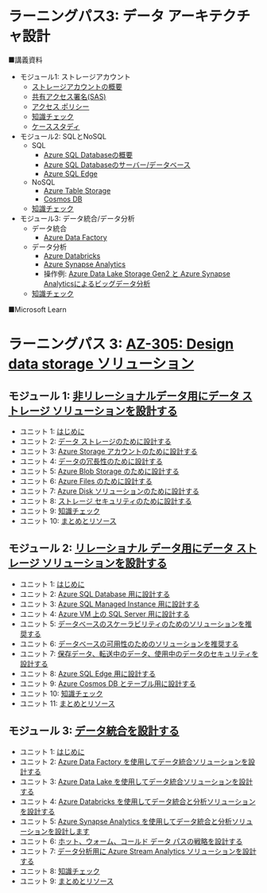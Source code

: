 # ラーニングパス3: データ アーキテクチャ設計

■講義資料

- モジュール1: ストレージアカウント
  - [ストレージアカウントの概要](../AZ-303/mod06-01-storage-account.md)
  - [共有アクセス署名(SAS)](sas.md)
  - [アクセス ポリシー](blob-container-access-policy.md)
  - [知識チェック](day2-lp3-m1-check.md)
  - [ケーススタディ](casestudy1.md)
- モジュール2: SQLとNoSQL
  - SQL
    - [Azure SQL Databaseの概要](../AZ-304/mod06-03-azure-sql.md)
    - [Azure SQL Databaseのサーバー/データベース](../AZ-303/mod08-01-sqldb.md)
    - [Azure SQL Edge](sql-edge.md)
  - NoSQL
    - [Azure Table Storage](../AZ-104/mod07-07-table.md)
    - [Cosmos DB](../AZ-303/mod07-02-cosmosdb.md)
  - [知識チェック](day2-lp3-m2-check.md)
- モジュール3: データ統合/データ分析
  - データ統合
    - [Azure Data Factory](../AZ-304/mod08-02-data-factory.md)
  - データ分析
    - [Azure Databricks](../AZ-304/mod08-04-databricks.md)
    - [Azure Synapse Analytics](../AZ-304/mod08-03-synapse-analytics.md)
    - 操作例: [Azure Data Lake Storage Gen2 と Azure Synapse Analyticsによるビッグデータ分析](pdf/datalake-synapse.pdf)
  - [知識チェック](day2-lp3-m3-check.md)

■Microsoft Learn

# ラーニングパス 3: [AZ-305: Design data storage ソリューション](https://docs.microsoft.com/ja-jp/learn/paths/design-data-storage-solutions/)
## モジュール 1: [非リレーショナルデータ用にデータ ストレージ ソリューションを設計する](https://docs.microsoft.com/ja-jp/learn/modules/design-data-storage-solution-for-non-relational-data/)
- ユニット 1: [はじめに](https://docs.microsoft.com/ja-jp/learn/modules/design-data-storage-solution-for-non-relational-data/1-introduction)
- ユニット 2: [データ ストレージのために設計する](https://docs.microsoft.com/ja-jp/learn/modules/design-data-storage-solution-for-non-relational-data/2-design-for-data-storage)
- ユニット 3: [Azure Storage アカウントのために設計する](https://docs.microsoft.com/ja-jp/learn/modules/design-data-storage-solution-for-non-relational-data/3-design-for-azure-storage-accounts)
- ユニット 4: [データの冗長性のために設計する](https://docs.microsoft.com/ja-jp/learn/modules/design-data-storage-solution-for-non-relational-data/4-design-for-data-redundancy)
- ユニット 5: [Azure Blob Storage のために設計する](https://docs.microsoft.com/ja-jp/learn/modules/design-data-storage-solution-for-non-relational-data/5-design-for-azure-blob-storage)
- ユニット 6: [Azure Files のために設計する](https://docs.microsoft.com/ja-jp/learn/modules/design-data-storage-solution-for-non-relational-data/6-design-for-azure-files)
- ユニット 7: [Azure Disk ソリューションのために設計する](https://docs.microsoft.com/ja-jp/learn/modules/design-data-storage-solution-for-non-relational-data/7-design-for-azure-disk-solutions)
- ユニット 8: [ストレージ セキュリティのために設計する](https://docs.microsoft.com/ja-jp/learn/modules/design-data-storage-solution-for-non-relational-data/8-design-for-storage-security)
- ユニット 9: [知識チェック](https://docs.microsoft.com/ja-jp/learn/modules/design-data-storage-solution-for-non-relational-data/9-knowledge-check)
- ユニット 10: [まとめとリソース](https://docs.microsoft.com/ja-jp/learn/modules/design-data-storage-solution-for-non-relational-data/10-summary-resources)
## モジュール 2: [リレーショナル データ用にデータ ストレージ ソリューションを設計する](https://docs.microsoft.com/ja-jp/learn/modules/design-data-storage-solution-for-relational-data/)
- ユニット 1: [はじめに](https://docs.microsoft.com/ja-jp/learn/modules/design-data-storage-solution-for-relational-data/1-introduction)
- ユニット 2: [Azure SQL Database 用に設計する](https://docs.microsoft.com/ja-jp/learn/modules/design-data-storage-solution-for-relational-data/2-design-for-azure-sql-database)
- ユニット 3: [Azure SQL Managed Instance 用に設計する](https://docs.microsoft.com/ja-jp/learn/modules/design-data-storage-solution-for-relational-data/3-design-for-azure-sql-managed-instance)
- ユニット 4: [Azure VM 上の SQL Server 用に設計する](https://docs.microsoft.com/ja-jp/learn/modules/design-data-storage-solution-for-relational-data/4-design-for-sql-server-azure)
- ユニット 5: [データベースのスケーラビリティのためのソリューションを推奨する](https://docs.microsoft.com/ja-jp/learn/modules/design-data-storage-solution-for-relational-data/5-recommend-database-scalability)
- ユニット 6: [データベースの可用性のためのソリューションを推奨する](https://docs.microsoft.com/ja-jp/learn/modules/design-data-storage-solution-for-relational-data/6-recommend-database-availability)
- ユニット 7: [保存データ、転送中のデータ、使用中のデータのセキュリティを設計する](https://docs.microsoft.com/ja-jp/learn/modules/design-data-storage-solution-for-relational-data/7-design-security-for-data-at-rest-data-transmission-data-use)
- ユニット 8: [Azure SQL Edge 用に設計する](https://docs.microsoft.com/ja-jp/learn/modules/design-data-storage-solution-for-relational-data/8-design-for-azure-sql-edge)
- ユニット 9: [Azure Cosmos DB とテーブル用に設計する](https://docs.microsoft.com/ja-jp/learn/modules/design-data-storage-solution-for-relational-data/9-design-for-azure-cosmos)
- ユニット 10: [知識チェック](https://docs.microsoft.com/ja-jp/learn/modules/design-data-storage-solution-for-relational-data/10-knowledge-check)
- ユニット 11: [まとめとリソース](https://docs.microsoft.com/ja-jp/learn/modules/design-data-storage-solution-for-relational-data/11-summary-resources)
## モジュール 3: [データ統合を設計する](https://docs.microsoft.com/ja-jp/learn/modules/design-data-integration/)
- ユニット 1: [はじめに](https://docs.microsoft.com/ja-jp/learn/modules/design-data-integration/1-introduction)
- ユニット 2: [Azure Data Factory を使用してデータ統合ソリューションを設計する](https://docs.microsoft.com/ja-jp/learn/modules/design-data-integration/2-solution-azure-data-factory)
- ユニット 3: [Azure Data Lake を使用してデータ統合ソリューションを設計する](https://docs.microsoft.com/ja-jp/learn/modules/design-data-integration/3-solution-azure-data-lake)
- ユニット 4: [Azure Databricks を使用してデータ統合と分析ソリューションを設計する](https://docs.microsoft.com/ja-jp/learn/modules/design-data-integration/4-solution-azure-data-brick)
- ユニット 5: [Azure Synapse Analytics を使用してデータ統合と分析ソリューションを設計します](https://docs.microsoft.com/ja-jp/learn/modules/design-data-integration/5-solution-azure-synapse-analytics)
- ユニット 6: [ホット、ウォーム、コールド データ パスの戦略を設計する](https://docs.microsoft.com/ja-jp/learn/modules/design-data-integration/6-design-strategy-for-hot-warm-cold-data-path)
- ユニット 7: [データ分析用に Azure Stream Analytics ソリューションを設計する](https://docs.microsoft.com/ja-jp/learn/modules/design-data-integration/7-design-azure-stream-analytics-solution-for-data-analysis)
- ユニット 8: [知識チェック](https://docs.microsoft.com/ja-jp/learn/modules/design-data-integration/8-knowledge-check)
- ユニット 9: [まとめとリソース](https://docs.microsoft.com/ja-jp/learn/modules/design-data-integration/9-summary-resources)
